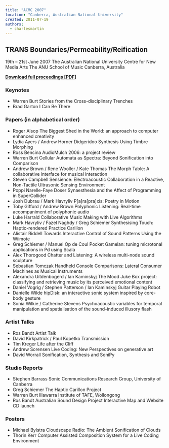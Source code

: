 ```yaml
---
title: "ACMC 2007"
location: "Canberra, Australian National University"
created: 2011-07-19
authors: 
  - charlesmartin
---
```


## **TRANS** **Boundaries/Permeability/Reification**

19th – 21st June 2007 The Australian National University Centre for New Media Arts The ANU School of Music Canberra, Australia

**[Download full proceedings \[PDF\]](assets/ACMC07.pdf "Chroma")**

### **Keynotes**

- Warren Burt Stories from the Cross-disciplinary Trenches
- Brad Garton I Can Be There

### **Papers (in alphabetical order)**

- Roger Alsop The Biggest Shed in the World: an approach to computer enhanced creativity
- Lydia Ayers / Andrew Horner Didgeridoo Synthesis Using Timbre Morphing
- Ross Bencina AudioMulch 2006: a project review
- Warren Burt Cellular Automata as Spectra: Beyond Sonification into Comparison
- Andrew Brown / Rene Wooller / Kate Thomas The Morph Table: A collaborative interface for musical interaction
- Steven Campbell Sensience: Electroacoustic Collaboration in a Reactive, Non-Tactile Ultrasonic Sensing Environment
- Poppi Narelle-Faye Doser Synaesthesia and the Affect of Programming in SuperCollider
- Josh Dubrau / Mark Havryliv P\[a\]ra\[pra\]xis: Poetry in Motion
- Toby Gifford / Andrew Brown Polyphonic Listening: Real-time accompaniment of polyphonic audio
- Luke Harrald Collaborative Music Making with Live Algorithms
- Mark Havryliv / Fazel Naghdy / Greg Schiemer Synthesising Touch: Haptic-rendered Practice Carillon
- Alistair Riddell Towards Interactive Control of Sound Patterns Using the Wiimote
- Greg Schiemer / Manuel Op de Coul Pocket Gamelan: tuning microtonal applications in Pd using Scala
- Alex Thorogood Chatter and Listening: A wireless multi-node sound sculpture
- Sebastian Tomczak Handheld Console Comparisons: Lateral Consumer Machines as Musical Instruments
- Alexandra Uitdenbogerd / Ian Kaminskyj The Mood Juke Box project: classifying and retrieving music by its perceived emotional content
- Daniel Vogrig / Stephen Patterson / Ian Kaminskyj Guitar Playing Robot
- Danielle Wilde hipDisk: an interactive sonic system inspired by core-body gesture
- Sonia Wilkie / Catherine Stevens Psychoacoustic variables for temporal manipulation and spatialisation of the sound–induced illusory flash

### **Artist Talks**

- Ros Bandt Artist Talk
- David Kirkpatrick / Paul Kopetko Transmission
- Tim Kreger Life after the Cliff
- Andrew Sorensen Live Coding: New Perspectives on generative art
- David Worrall Sonification, Synthesis and SoniPy

### **Studio Reports**

- Stephen Barrass Sonic Communications Research Group, University of Canberra
- Greg Schiemer The Haptic Carillon Project
- Warren Burt Illawarra Institute of TAFE, Wollongong
- Ros Bandt Australian Sound Design Project Interactive Map and Website CD launch

### **Posters**

- Michael Bylstra Cloudscape Radio: The Ambient Sonification of Clouds
- Thorin Kerr Computer Assisted Composition System for a Live Coding Environment
